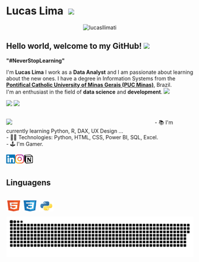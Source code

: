 # Lucas Lima &nbsp;<img src="https://github.com/TheDudeThatCode/TheDudeThatCode/blob/master/Assets/Rocket.gif" width="30px">

<p align="center"> <img src="https://komarev.com/ghpvc/?username=lucasllimati" alt="lucasllimati" /> </p>
 
## Hello world, welcome to my GitHub!&nbsp;<img src="https://github.com/TheDudeThatCode/TheDudeThatCode/blob/master/Assets/Earth.gif" width="24px">

<p><b>"#NeverStopLearning"</b><p>

<div>
 <p>
     I'm <b>Lucas Lima</b> I work as a <b>Data Analyst</b> and I am passionate about learning about the new ones. I have a degree in Information Systems from the <a href="https://www.pucminas.br/"><b>Pontifical Catholic University of Minas Gerais (PUC Minas)</b></a>, Brazil.<br>
     I'm an enthusiast in the field of <b>data science</b> and <b>development</b>.
     <img src="https://github.com/TheDudeThatCode/TheDudeThatCode/blob/master/Assets/Developer.gif" width="30px">
     <br>
 </p>
</div>

<div>
  <a href="https://github.com/lucasllimati"></a>
  <img height="200em" src="https://github-readme-stats.vercel.app/api?username=lucasllimati&show_icons=true&theme=tokyonight&include_all_commits=true&count_private=true"/>
  <img height="200em" src="https://github-readme-stats.vercel.app/api/top-langs/?username=lucasllimati&layout=compact&langs_count=16&theme=tokyonight"/>
</div>

<br>

<p>
  <img align="left"width="400px"src="https://media.giphy.com/media/dWesBcTLavkZuG35MI/giphy.gif"/>
</p>

<div>
 <p>
   - 📚 I'm currently learning Python, R, DAX, UX Design ...<br>
   - 👨‍💻 Technologies: Python, HTML, CSS, Power BI, SQL, Excel.<br>
   - 🕹️ I'm Gamer.<br>
 </p>
</div>
  
<div>
 <p align="center">
   <a href="https://www.linkedin.com/in/lucasllimati/"><img align="left" alt="Lucas Lima | Linkedin" width="24px" src="https://github.com/lucasllimati/lucasllimati/blob/main/image/linkedin-in.svg" /></a>
   <a href="https://www.instagram.com/olukaslima_"><img align="left" alt="Lucas Lima | Instagram" width="24px" src="https://github.com/lucasllimati/lucasllimati/blob/main/image/instagram.svg" /></a>
   <a href="https://glory-jay-53e.notion.site/Lucas-Louren-o-de-Lima-9b861c29195143f0a522968c03baddc0"><img align="left" alt="Lucas Lima | Notion" width="24px" src="https://github.com/lucasllimati/lucasllimati/blob/main/image/notion.svg" /></a>
 </p>
</div>

<br><br>
## Linguagens
<div style="display: inline_block"><br>
  <img align="center" alt="Logo-HTML" height="30" width="40" src="https://raw.githubusercontent.com/devicons/devicon/master/icons/html5/html5-original.svg">
  <img align="center" alt="Logo-CSS" height="30" width="40" src="https://raw.githubusercontent.com/devicons/devicon/master/icons/css3/css3-original.svg">
  <img align="center" alt="Logo-Python" height="30" width="40" src="https://raw.githubusercontent.com/devicons/devicon/master/icons/python/python-original.svg">
</div>


<!-- <a href="https://github.com/lucasllimati">
  <img align="center" src="https://github-readme-stats.vercel.app/api/top-langs/?username=lucasllimati&layout=compact&langs_count=16&theme=tokyonight&hide_langs_below=1" />
</a>

<a href="https://github.com/lucasllimati">
  <img align="center" src="https://github-readme-stats.vercel.app/api?username=lucasllimati&show_icons=true&theme=tokyonight&line_height=27" alt="Shubhamdeep's github stats"/>
</a> -->

![Snake animation](https://github.com/lucasllimati/lucasllimati/blob/output/github-contribution-grid-snake.svg)
